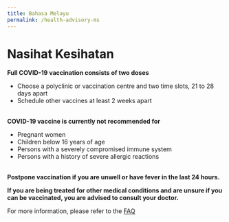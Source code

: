 ```yaml
---
title: Bahasa Melayu
permalink: /health-advisory-ms
---
```


# **Nasihat Kesihatan**

**Full COVID-19 vaccination consists of two doses**

- Choose a polyclinic or vaccination centre and two time slots, 21 to 28 days apart
- Schedule other vaccines at least 2 weeks apart
  <br/>
  <br/>

**COVID-19 vaccine is currently not recommended for**

- Pregnant women
- Children below 16 years of age
- Persons with a severely compromised immune system
- Persons with a history of severe allergic reactions
  <br/>
  <br/>

**Postpone vaccination if you are unwell or have fever in the last 24 hours.**

**If you are being treated for other medical conditions and are unsure if you can be vaccinated, you are advised to consult your doctor.**

For more information, please refer to the [FAQ](/faq)